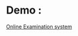 # Demo :

[Online Examination system](https://a-rahul-krishnan.github.io/online_examination_system.github.io/)
